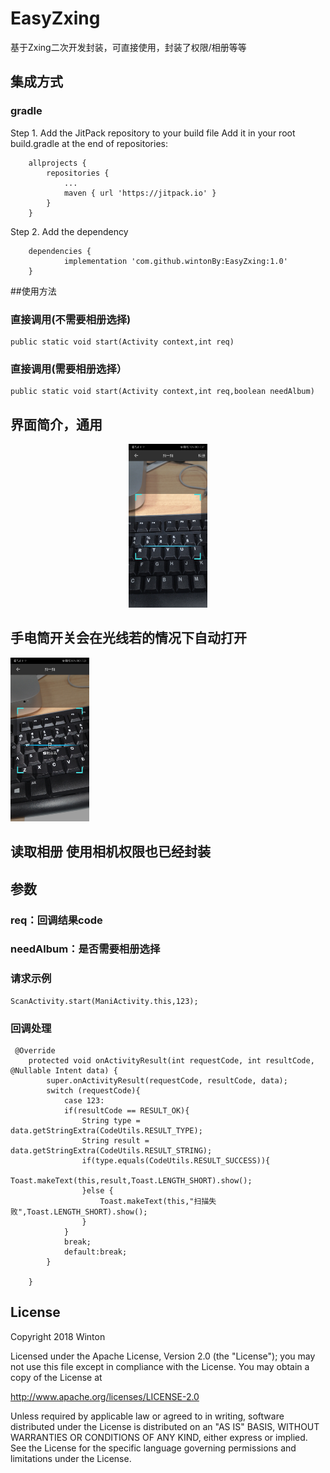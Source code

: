 # EasyZxing
基于Zxing二次开发封装，可直接使用，封装了权限/相册等等


## 集成方式

### gradle
Step 1. Add the JitPack repository to your build file
Add it in your root build.gradle at the end of repositories:
```
	allprojects {
		repositories {
			...
			maven { url 'https://jitpack.io' }
		}
	}
```
Step 2. Add the dependency
```
	dependencies {
	        implementation 'com.github.wintonBy:EasyZxing:1.0'
	}
```
##使用方法
### 直接调用(不需要相册选择)
```
public static void start(Activity context,int req)
```
### 直接调用(需要相册选择）
```
public static void start(Activity context,int req,boolean needAlbum)
```
## 界面简介，通用
<center>
<img src="screen/screen.jpg" width="25%" height="25%"/>
</center>

## 手电筒开关会在光线若的情况下自动打开
<img src="screen/screen1.jpg" width="25%" height="25%"/>

## 读取相册 使用相机权限也已经封装

## 参数
### req：回调结果code
### needAlbum：是否需要相册选择

### 请求示例
```
ScanActivity.start(ManiActivity.this,123);
```
### 回调处理
```
 @Override
    protected void onActivityResult(int requestCode, int resultCode, @Nullable Intent data) {
        super.onActivityResult(requestCode, resultCode, data);
        switch (requestCode){
            case 123:
            if(resultCode == RESULT_OK){
                String type = data.getStringExtra(CodeUtils.RESULT_TYPE);
                String result = data.getStringExtra(CodeUtils.RESULT_STRING);
                if(type.equals(CodeUtils.RESULT_SUCCESS)){
                    Toast.makeText(this,result,Toast.LENGTH_SHORT).show();
                }else {
                    Toast.makeText(this,"扫描失败",Toast.LENGTH_SHORT).show();
                }
            }
            break;
            default:break;
        }

    }
```

## License
 Copyright 2018 Winton

Licensed under the Apache License, Version 2.0 (the "License");
you may not use this file except in compliance with the License.
You may obtain a copy of the License at

   http://www.apache.org/licenses/LICENSE-2.0

Unless required by applicable law or agreed to in writing, software
distributed under the License is distributed on an "AS IS" BASIS,
WITHOUT WARRANTIES OR CONDITIONS OF ANY KIND, either express or implied.
See the License for the specific language governing permissions and
limitations under the License.
